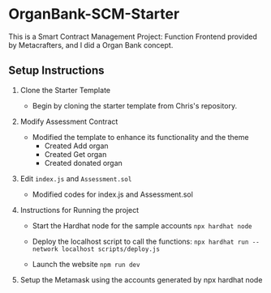 # OrganBank-SCM-Starter
This is a Smart Contract Management Project: Function Frontend provided by Metacrafters, and I did a Organ Bank concept.

## Setup Instructions

1. Clone the Starter Template
   * Begin by cloning the starter template from Chris's repository.
     
2. Modify Assessment Contract
   * Modified the template to enhance its functionality and the theme
      * Created Add organ
      * Created Get organ
      * Created donated organ
3. Edit ```index.js``` and ```Assessment.sol```

     * Modified codes for index.js and Assessment.sol
4. Instructions for Running the project

    * Start the Hardhat node for the sample accounts
      ```npx hardhat node```
      
    * Deploy the localhost script to call the functions:
      ```npx hardhat run --network localhost scripts/deploy.js```
      
    * Launch the website
      ```npm run dev```
      
  5. Setup the Metamask using the accounts generated by npx hardhat node
